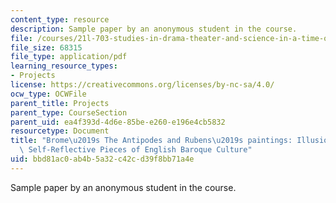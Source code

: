 ```yaml
---
content_type: resource
description: Sample paper by an anonymous student in the course.
file: /courses/21l-703-studies-in-drama-theater-and-science-in-a-time-of-war-spring-2005/bbd81ac0ab4b5a32c42cd39f8bb71a4e_anonymouspaper.pdf
file_size: 68315
file_type: application/pdf
learning_resource_types:
- Projects
license: https://creativecommons.org/licenses/by-nc-sa/4.0/
ocw_type: OCWFile
parent_title: Projects
parent_type: CourseSection
parent_uid: ea4f393d-4d6e-85be-e260-e196e4cb5832
resourcetype: Document
title: "Brome\u2019s The Antipodes and Rubens\u2019s paintings: Illusionistic and\
  \ Self-Reflective Pieces of English Baroque Culture"
uid: bbd81ac0-ab4b-5a32-c42c-d39f8bb71a4e
---
```

Sample paper by an anonymous student in the course.